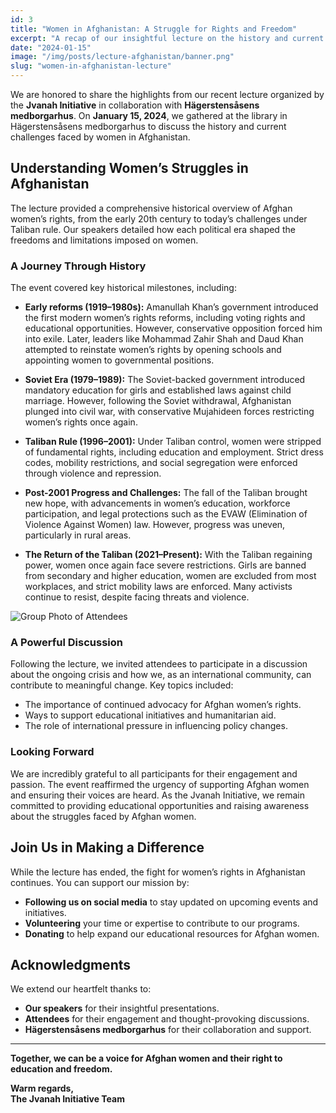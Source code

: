 ```yaml
---
id: 3
title: "Women in Afghanistan: A Struggle for Rights and Freedom"
excerpt: "A recap of our insightful lecture on the history and current situation of women in Afghanistan, hosted by the Jvanah Initiative."
date: "2024-01-15"
image: "/img/posts/lecture-afghanistan/banner.png"
slug: "women-in-afghanistan-lecture"
---
```


We are honored to share the highlights from our recent lecture organized by the **Jvanah Initiative** in collaboration with **Hägerstensåsens medborgarhus**. On **January 15, 2024**, we gathered at the library in Hägerstensåsens medborgarhus to discuss the history and current challenges faced by women in Afghanistan.

## Understanding Women’s Struggles in Afghanistan

The lecture provided a comprehensive historical overview of Afghan women’s rights, from the early 20th century to today’s challenges under Taliban rule. Our speakers detailed how each political era shaped the freedoms and limitations imposed on women.

### A Journey Through History

The event covered key historical milestones, including:

- **Early reforms (1919–1980s):** Amanullah Khan’s government introduced the first modern women’s rights reforms, including voting rights and educational opportunities. However, conservative opposition forced him into exile. Later, leaders like Mohammad Zahir Shah and Daud Khan attempted to reinstate women’s rights by opening schools and appointing women to governmental positions.

- **Soviet Era (1979–1989):** The Soviet-backed government introduced mandatory education for girls and established laws against child marriage. However, following the Soviet withdrawal, Afghanistan plunged into civil war, with conservative Mujahideen forces restricting women’s rights once again.

- **Taliban Rule (1996–2001):** Under Taliban control, women were stripped of fundamental rights, including education and employment. Strict dress codes, mobility restrictions, and social segregation were enforced through violence and repression.

- **Post-2001 Progress and Challenges:** The fall of the Taliban brought new hope, with advancements in women’s education, workforce participation, and legal protections such as the EVAW (Elimination of Violence Against Women) law. However, progress was uneven, particularly in rural areas.

- **The Return of the Taliban (2021–Present):** With the Taliban regaining power, women once again face severe restrictions. Girls are banned from secondary and higher education, women are excluded from most workplaces, and strict mobility laws are enforced. Many activists continue to resist, despite facing threats and violence.

![Group Photo of Attendees](/img/posts/lecture-afghanistan/presentation-photo.jpeg)

### A Powerful Discussion

Following the lecture, we invited attendees to participate in a discussion about the ongoing crisis and how we, as an international community, can contribute to meaningful change. Key topics included:

- The importance of continued advocacy for Afghan women’s rights.
- Ways to support educational initiatives and humanitarian aid.
- The role of international pressure in influencing policy changes.

### Looking Forward

We are incredibly grateful to all participants for their engagement and passion. The event reaffirmed the urgency of supporting Afghan women and ensuring their voices are heard. As the Jvanah Initiative, we remain committed to providing educational opportunities and raising awareness about the struggles faced by Afghan women.

## Join Us in Making a Difference

While the lecture has ended, the fight for women’s rights in Afghanistan continues. You can support our mission by:

- **Following us on social media** to stay updated on upcoming events and initiatives.
- **Volunteering** your time or expertise to contribute to our programs.
- **Donating** to help expand our educational resources for Afghan women.

## Acknowledgments

We extend our heartfelt thanks to:

- **Our speakers** for their insightful presentations.
- **Attendees** for their engagement and thought-provoking discussions.
- **Hägerstensåsens medborgarhus** for their collaboration and support.

---

**Together, we can be a voice for Afghan women and their right to education and freedom.**

**Warm regards,**  
**The Jvanah Initiative Team**
